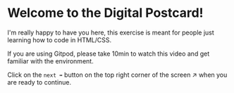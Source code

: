 # Welcome to the Digital Postcard!

I'm really happy to have you here, this exercise is meant for people just learning how to code in HTML/CSS.

If you are using Gitpod, please take 10min to watch this video and get familiar with the environment.

Click on the `next ➡` button on the top right corner of the screen ↗ when you are ready to continue.